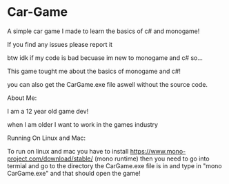 # Car-Game
A simple car game I made to learn the basics of c# and monogame!

If you find any issues please report it 

btw idk if my code is bad becuase im new to monogame and c# so...

This game tought me about the basics of monogame and c#!

you can also get the CarGame.exe file aswell without the source code. 

About Me:

I am a 12 year old game dev!

when I am older I want to work in the games industry



Running On Linux and Mac:

To run on linux and mac you have to install https://www.mono-project.com/download/stable/ (mono runtime) then you need to go into 
termial and go to the directory the CarGame.exe file is in and type in "mono CarGame.exe" and that should open the game!
